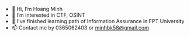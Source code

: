 - 👋 Hi, I’m Hoang Minh
- 👀 I’m interested in CTF, OSINT
- 🌱 I've finished learning path of Information Assurance in FPT University
- 📫 Contact me by 0365062403 or minhbk58@gmail.com

<!---
hnim-gnaoh/hnim-gnaoh is a ✨ special ✨ repository because its `README.md` (this file) appears on your GitHub profile.
You can click the Preview link to take a look at your changes.
--->
